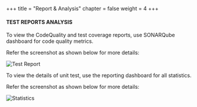 +++
title = "Report & Analysis"
chapter = false
weight = 4
+++



#### TEST REPORTS ANALYSIS

To view the CodeQuality and test coverage reports, use SONARQube dashboard for code quality metrics. 

Refer the screenshot as shown below for more details:

![Test Report](/images/module1/Module_1-10.png)

To view the details of unit test, use the reporting dashboard for all statistics.

Refer the screenshot as shown below for more details:

![Statistics](/images/module1/Module_1-11.png)







